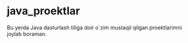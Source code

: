 # java_proektlar
Bu yerda Java dasturlash tiliga doir o`zim mustaqil qilgan proektlarimni joylab boraman.
